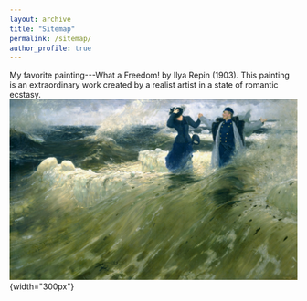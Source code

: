 ```yaml
---
layout: archive
title: "Sitemap"
permalink: /sitemap/
author_profile: true
---
```



My favorite painting---What a Freedom! by Ilya Repin (1903). This painting is an extraordinary work created by a realist artist in a state of romantic ecstasy.
![My favorite painting---What a Freedom! by Ilya Repin (1903)](/images/freedom.jpg){width="300px"}


